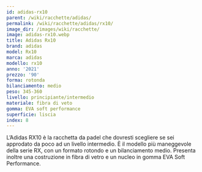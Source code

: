 ```yaml
---
id: adidas-rx10
parent: /wiki/racchette/adidas/
permalink: /wiki/racchette/adidas/rx10/
image_dir: /images/wiki/racchette/
image: adidas-rx10.webp
title: Adidas Rx10
brand: adidas
model: Rx10
marca: adidas
modello: rx10
anno: '2021'
prezzo: '90'
forma: rotonda
bilanciamento: medio
peso: 345-360
livello: principiante/intermedio
materiale: fibra di veto
gomma: EVA soft performance
superficie: liscia
index: 8
---
```

L’Adidas RX10 è la racchetta da padel che dovresti scegliere se sei approdato da poco ad un livello intermedio. È il modello più maneggevole della serie RX, con un formato rotondo e un bilanciamento medio. Presenta inoltre una costruzione in fibra di vetro e un nucleo in gomma EVA Soft Performance.